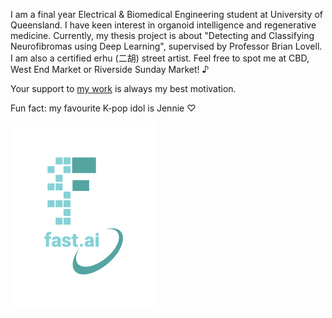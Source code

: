 I am a final year Electrical & Biomedical Engineering student at University of Queensland. I have keen interest in organoid intelligence and regenerative medicine. Currently, my thesis project is about "Detecting and Classifying Neurofibromas using Deep Learning", supervised by Professor Brian Lovell. I am also a certified erhu (二胡) street artist. Feel free to spot me at CBD, West End Market or Riverside Sunday Market! ♪

Your support to [my work](https://space.bilibili.com/670033492?spm_id_from=333.1296.0.0) is always my best motivation.

Fun fact: my favourite K-pop idol is Jennie ♡

![Image of fast.ai logo](images/logo.png) 

